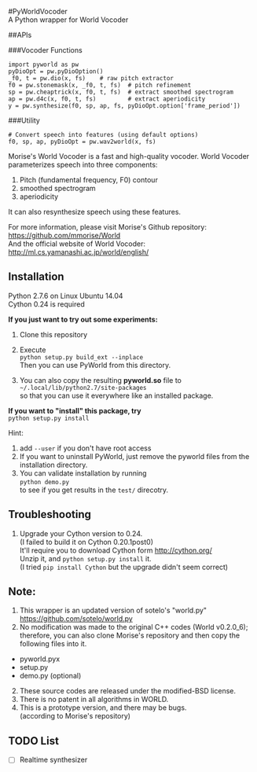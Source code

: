 #PyWorldVocoder<br/>A Python wrapper for World Vocoder

##APIs

###Vocoder Functions
```
import pyworld as pw
pyDioOpt = pw.pyDioOption()
_f0, t = pw.dio(x, fs)    # raw pitch extractor
f0 = pw.stonemask(x, _f0, t, fs)  # pitch refinement
sp = pw.cheaptrick(x, f0, t, fs)  # extract smoothed spectrogram
ap = pw.d4c(x, f0, t, fs)         # extract aperiodicity
y = pw.synthesize(f0, sp, ap, fs, pyDioOpt.option['frame_period'])
```


###Utility
```
# Convert speech into features (using default options)
f0, sp, ap, pyDioOpt = pw.wav2world(x, fs)
```

Morise's World Vocoder is a fast and high-quality vocoder.
World Vocoder parameterizes speech into three components:
  1. Pitch (fundamental frequency, F0) contour
  2. smoothed spectrogram
  3. aperiodicity

It can also resynthesize speech using these features.

For more information, please visit Morise's Github repository:<br/>
  https://github.com/mmorise/World <br/>
  And the official website of World Vocoder:<br/>
  http://ml.cs.yamanashi.ac.jp/world/english/


## Installation
Python 2.7.6 on Linux Ubuntu 14.04 <br/>
Cython 0.24 is required

**If you just want to try out some experiments:**

1. Clone this repository

2. Execute <br/>
  `python setup.py build_ext --inplace` <br/>
  Then you can use PyWorld from this directory.

3. You can also copy the resulting **pyworld.so** file to<br/>
  `~/.local/lib/python2.7/site-packages` <br/>
  so that you can use it everywhere like an installed package.


**If you want to "install" this package, try <br/>**
  `python setup.py install`


Hint:
  1. add `--user` if you don't have root access
  2. If you want to uninstall PyWorld, just remove the pyworld files from the installation directory.
  3. You can validate installation by running<br/>
    `python demo.py`<br/>
     to see if you get results in the `test/` direcotry.

## Troubleshooting
1. Upgrade your Cython version to 0.24.<br/>
   (I failed to build it on Cython 0.20.1post0)<br/>
   It'll require you to download Cython form http://cython.org/ <br/>
   Unzip it, and `python setup.py install` it.<br/>
   (I tried `pip install Cython` but the upgrade didn't seem correct)


## Note:
1. This wrapper is an updated version of sotelo's "world.py"<br/>
  https://github.com/sotelo/world.py
2. No modification was made to the original C++ codes (World v0.2.0_6); therefore, you can also clone Morise's repository and then copy the following files into it.
  - pyworld.pyx
  - setup.py
  - demo.py (optional)
2. These source codes are released under the modified-BSD license.
3. There is no patent in all algorithms in WORLD.<br/>
4. This is a prototype version, and there may be bugs.<br/>
   (according to Morise's repository)

## TODO List
  - [ ] Realtime synthesizer

